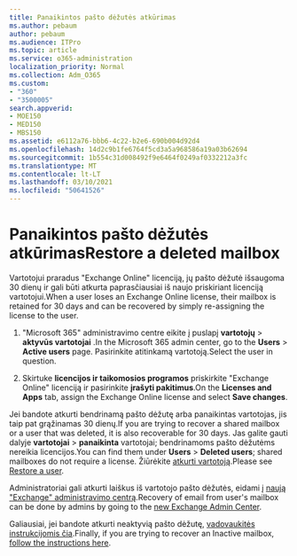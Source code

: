 ```yaml
---
title: Panaikintos pašto dėžutės atkūrimas
ms.author: pebaum
author: pebaum
ms.audience: ITPro
ms.topic: article
ms.service: o365-administration
localization_priority: Normal
ms.collection: Adm_O365
ms.custom:
- "360"
- "3500005"
search.appverid:
- MOE150
- MED150
- MBS150
ms.assetid: e6112a76-bbb6-4c22-b2e6-690b004d92d4
ms.openlocfilehash: 14d2c9b1fe6764f5cd3a5a968586a19a03b62694
ms.sourcegitcommit: 1b554c31d008492f9e6464f0249af0332212a3fc
ms.translationtype: MT
ms.contentlocale: lt-LT
ms.lasthandoff: 03/10/2021
ms.locfileid: "50641526"
---
```

# <a name="restore-a-deleted-mailbox"></a><span data-ttu-id="618f3-102">Panaikintos pašto dėžutės atkūrimas</span><span class="sxs-lookup"><span data-stu-id="618f3-102">Restore a deleted mailbox</span></span>

<span data-ttu-id="618f3-103">Vartotojui praradus "Exchange Online" licenciją, jų pašto dėžutė išsaugoma 30 dienų ir gali būti atkurta paprasčiausiai iš naujo priskiriant licenciją vartotojui.</span><span class="sxs-lookup"><span data-stu-id="618f3-103">When a user loses an Exchange Online license, their mailbox is retained for 30 days and can be recovered by simply re-assigning the license to the user.</span></span>
  
1. <span data-ttu-id="618f3-104">"Microsoft 365" administravimo centre eikite į puslapį **vartotojų** \> **aktyvūs vartotojai** .</span><span class="sxs-lookup"><span data-stu-id="618f3-104">In the Microsoft 365 admin center, go to the **Users** \> **Active users** page.</span></span> <span data-ttu-id="618f3-105">Pasirinkite atitinkamą vartotoją.</span><span class="sxs-lookup"><span data-stu-id="618f3-105">Select the user in question.</span></span>

2. <span data-ttu-id="618f3-106">Skirtuke **licencijos ir taikomosios programos** priskirkite "Exchange Online" licenciją ir pasirinkite **įrašyti pakitimus**.</span><span class="sxs-lookup"><span data-stu-id="618f3-106">On the **Licenses and Apps** tab, assign the Exchange Online license and select **Save changes**.</span></span>

<span data-ttu-id="618f3-107">Jei bandote atkurti bendrinamą pašto dėžutę arba panaikintas vartotojas, jis taip pat grąžinamas 30 dienų.</span><span class="sxs-lookup"><span data-stu-id="618f3-107">If you are trying to recover a shared mailbox or a user that was deleted, it is also recoverable for 30 days.</span></span> <span data-ttu-id="618f3-108">Jas galite gauti dalyje **vartotojai** \> **panaikinta** vartotojai; bendrinamoms pašto dėžutėms nereikia licencijos.</span><span class="sxs-lookup"><span data-stu-id="618f3-108">You can find them under **Users** \> **Deleted users**; shared mailboxes do not require a license.</span></span> <span data-ttu-id="618f3-109">Žiūrėkite [atkurti vartotoją](https://docs.microsoft.com/microsoft-365/admin/add-users/restore-user).</span><span class="sxs-lookup"><span data-stu-id="618f3-109">Please see [Restore a user](https://docs.microsoft.com/microsoft-365/admin/add-users/restore-user).</span></span>

<span data-ttu-id="618f3-110">Administratoriai gali atkurti laiškus iš vartotojo pašto dėžutės, eidami į [naują "Exchange" administravimo centrą](https://techcommunity.microsoft.com/t5/exchange-team-blog/a-new-recoverableitems-experience-comes-to-exchange-online/ba-p/1505353).</span><span class="sxs-lookup"><span data-stu-id="618f3-110">Recovery of email from user's mailbox can be done by admins by going to the [new Exchange Admin Center](https://techcommunity.microsoft.com/t5/exchange-team-blog/a-new-recoverableitems-experience-comes-to-exchange-online/ba-p/1505353).</span></span>

<span data-ttu-id="618f3-111">Galiausiai, jei bandote atkurti neaktyvią pašto dėžutę, [vadovaukitės instrukcijomis čia](https://docs.microsoft.com/microsoft-365/compliance/recover-an-inactive-mailbox).</span><span class="sxs-lookup"><span data-stu-id="618f3-111">Finally, if you are trying to recover an Inactive mailbox, [follow the instructions here](https://docs.microsoft.com/microsoft-365/compliance/recover-an-inactive-mailbox).</span></span>
  
